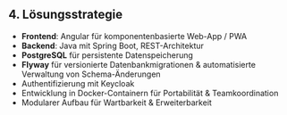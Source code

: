 ## 4. Lösungsstrategie

- **Frontend**: Angular für komponentenbasierte Web-App / PWA
- **Backend**: Java mit Spring Boot, REST-Architektur
- **PostgreSQL** für persistente Datenspeicherung
- **Flyway** für versionierte Datenbankmigrationen & automatisierte Verwaltung von Schema-Änderungen
- Authentifizierung mit Keycloak
- Entwicklung in Docker-Containern für Portabilität & Teamkoordination
- Modularer Aufbau für Wartbarkeit & Erweiterbarkeit
